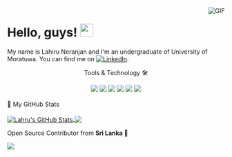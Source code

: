 <img align="right" alt="GIF" src="https://media.giphy.com/media/ndIq5ohg1pyfqyVOII/giphy.gif"  />

<!-- [![My banner](https://media.giphy.com/media/ndIq5ohg1pyfqyVOII/giphy.gif)](https://174136t.github.io) -->

# Hello, guys! <img src="https://raw.githubusercontent.com/MartinHeinz/MartinHeinz/master/wave.gif" width="30px">
My name is Lahiru Neranjan and I'm an undergraduate of University of Moratuwa. You can find me on [![LinkedIn][3.2]][3].

<div align="center">
<p align="center">Tools & Technology 🛠</p>

<img src="https://img.shields.io/badge/Flutter-02569B?style=for-the-badge&logo=flutter&logoColor=white" />
<img src="https://img.shields.io/badge/Dart-0175C2?style=for-the-badge&logo=dart&logoColor=white" />
<img src="https://img.shields.io/badge/firebase-ffca28?style=for-the-badge&logo=firebase&logoColor=black" />
<img src="https://img.shields.io/badge/Python-FFD43B?style=for-the-badge&logo=python&logoColor=darkgreen" />
<img src="https://img.shields.io/badge/Git-F05032?style=for-the-badge&logo=git&logoColor=white" />
<img src="https://img.shields.io/badge/Adobe%20XD-FF61F6?style=for-the-badge&logo=Adobe%20XD&logoColor=white" />


</div>

<br>
<summary>📝 My GitHub Stats</summary>
<br>
<a href="https://github.com/174136t/174136t">
  <img align="center" src="https://github-readme-stats.vercel.app/api?username=174136t&show_icons=true&line_height=27&count_private=true&title_color=ffffff&text_color=c9cacc&icon_color=2bbc8a&bg_color=1d1f21" alt="Lahru's GitHub Stats" />
</a>
<a href="https://github.com/174136t/174136t">
  <img align="center" src="https://github-readme-stats.vercel.app/api/top-langs/?username=174136t&hide=java,html,tex&title_color=ffffff&text_color=c9cacc&icon_color=2bbc8a&bg_color=1d1f21&langs_count=3" />
</a>

  Open Source Contributor from <b>Sri Lanka<b> 💚
  
  ![](https://visitor-badge.glitch.me/badge?page_id=174136t.174136t)

<!-- ### Hello there 👋 -->

<!--
**174136t/174136t** is a ✨ _special_ ✨ repository because its `README.md` (this file) appears on your GitHub profile.

Here are some ideas to get you started:

- 🔭 I’m currently working on ...
- 🌱 I’m currently learning ...
- 👯 I’m looking to collaborate on ...
- 🤔 I’m looking for help with ...
- 💬 Ask me about ...
- 📫 How to reach me: ...
- 😄 Pronouns: ...
- ⚡ Fun fact: ...
-->
<!-- links to social media icons -->

<!-- icons with padding -->

[1.1]: http://i.imgur.com/tXSoThF.png (twitter icon with padding)
[2.1]: http://i.imgur.com/0o48UoR.png (github icon with padding)

<!-- icons without padding -->

[1.2]: http://i.imgur.com/wWzX9uB.png (twitter icon without padding)
[2.2]: http://i.imgur.com/9I6NRUm.png (github icon without padding)
[3.2]: https://raw.githubusercontent.com/MartinHeinz/MartinHeinz/master/linkedin-3-16.png (LinkedIn icon without padding)


<!-- links to your social media accounts -->

[1]: https://twitter.com/Martin_Heinz_
[2]: https://github.com/174136t
[3]: https://www.linkedin.com/in/lahiru-neranjan/
